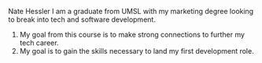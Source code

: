 Nate Hessler
I am a graduate from UMSL with my marketing degree looking to break into tech and software development.
1. My goal from this course is to make strong connections to further my tech career.
2. My goal is to gain the skills necessary to land my first development role.
